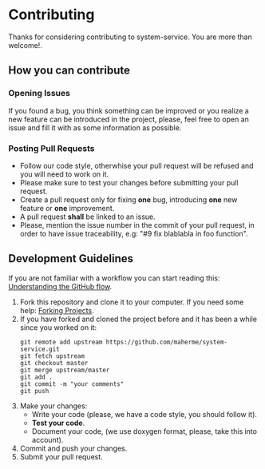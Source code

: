 # Contributing

Thanks for considering contributing to system-service. You are more than welcome!.

## How you can contribute

### Opening Issues

If you found a bug, you think something can be improved or you realize a new feature can be introduced in the project, please, feel free to open an issue and fill it with as some information as possible. 

### Posting Pull Requests

  - Follow our code style, otherwhise your pull request will be refused and you will need to work on it.
  - Please make sure to test your changes before submitting your pull request.
  - Create a pull request only for fixing **one** bug, introducing **one** new feature or **one** improvement.
  - A pull request **shall** be linked to an issue.
  - Please, mention the issue number in the commit of your pull request, in order to have issue traceability, e.g: "#9 fix blablabla in foo function".

## Development Guidelines

If you are not familiar with a workflow you can start reading this: [Understanding the GitHub flow](https://guides.github.com/introduction/flow/).

1. Fork this repository and clone it to your computer. If you need some help: [Forking Projects](https://guides.github.com/activities/forking/).
2. If you have forked and cloned the project before and it has been a while since you worked on it:
   ```
   git remote add upstream https://github.com/maherme/system-service.git
   git fetch upstream
   git checkout master
   git merge upstream/master
   git add .
   git commit -m "your comments"
   git push
   ```
4. Make your changes:
   - Write your code (please, we have a code style, you should follow it).
   - **Test your code**.
   - Document your code, (we use doxygen format, please, take this into account).
5. Commit and push your changes.
6. Submit your pull request.
